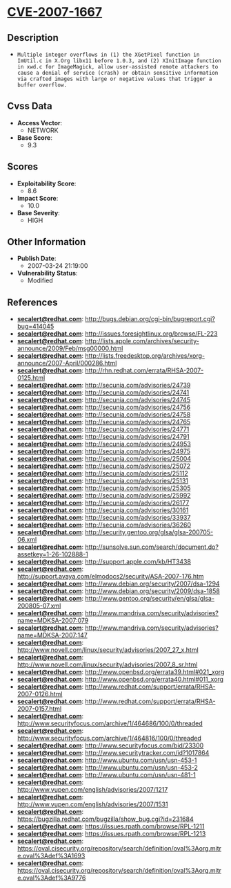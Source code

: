 
# [CVE-2007-1667](http://bugs.debian.org/cgi-bin/bugreport.cgi?bug=414045)

## Description

- `Multiple integer overflows in (1) the XGetPixel function in ImUtil.c in X.Org libx11 before 1.0.3, and (2) XInitImage function in xwd.c for ImageMagick, allow user-assisted remote attackers to cause a denial of service (crash) or obtain sensitive information via crafted images with large or negative values that trigger a buffer overflow.`

## Cvss Data

- **Access Vector**:
  - NETWORK
- **Base Score**:
  - 9.3

## Scores

- **Exploitability Score**:
  - 8.6
- **Impact Score**:
  - 10.0
- **Base Severity**:
  - HIGH

## Other Information

- **Publish Date**:
  - 2007-03-24 21:19:00
- **Vulnerability Status**:
  - Modified

## References

- **secalert@redhat.com**: http://bugs.debian.org/cgi-bin/bugreport.cgi?bug=414045
- **secalert@redhat.com**: http://issues.foresightlinux.org/browse/FL-223
- **secalert@redhat.com**: http://lists.apple.com/archives/security-announce/2009/Feb/msg00000.html
- **secalert@redhat.com**: http://lists.freedesktop.org/archives/xorg-announce/2007-April/000286.html
- **secalert@redhat.com**: http://rhn.redhat.com/errata/RHSA-2007-0125.html
- **secalert@redhat.com**: http://secunia.com/advisories/24739
- **secalert@redhat.com**: http://secunia.com/advisories/24741
- **secalert@redhat.com**: http://secunia.com/advisories/24745
- **secalert@redhat.com**: http://secunia.com/advisories/24756
- **secalert@redhat.com**: http://secunia.com/advisories/24758
- **secalert@redhat.com**: http://secunia.com/advisories/24765
- **secalert@redhat.com**: http://secunia.com/advisories/24771
- **secalert@redhat.com**: http://secunia.com/advisories/24791
- **secalert@redhat.com**: http://secunia.com/advisories/24953
- **secalert@redhat.com**: http://secunia.com/advisories/24975
- **secalert@redhat.com**: http://secunia.com/advisories/25004
- **secalert@redhat.com**: http://secunia.com/advisories/25072
- **secalert@redhat.com**: http://secunia.com/advisories/25112
- **secalert@redhat.com**: http://secunia.com/advisories/25131
- **secalert@redhat.com**: http://secunia.com/advisories/25305
- **secalert@redhat.com**: http://secunia.com/advisories/25992
- **secalert@redhat.com**: http://secunia.com/advisories/26177
- **secalert@redhat.com**: http://secunia.com/advisories/30161
- **secalert@redhat.com**: http://secunia.com/advisories/33937
- **secalert@redhat.com**: http://secunia.com/advisories/36260
- **secalert@redhat.com**: http://security.gentoo.org/glsa/glsa-200705-06.xml
- **secalert@redhat.com**: http://sunsolve.sun.com/search/document.do?assetkey=1-26-102888-1
- **secalert@redhat.com**: http://support.apple.com/kb/HT3438
- **secalert@redhat.com**: http://support.avaya.com/elmodocs2/security/ASA-2007-176.htm
- **secalert@redhat.com**: http://www.debian.org/security/2007/dsa-1294
- **secalert@redhat.com**: http://www.debian.org/security/2009/dsa-1858
- **secalert@redhat.com**: http://www.gentoo.org/security/en/glsa/glsa-200805-07.xml
- **secalert@redhat.com**: http://www.mandriva.com/security/advisories?name=MDKSA-2007:079
- **secalert@redhat.com**: http://www.mandriva.com/security/advisories?name=MDKSA-2007:147
- **secalert@redhat.com**: http://www.novell.com/linux/security/advisories/2007_27_x.html
- **secalert@redhat.com**: http://www.novell.com/linux/security/advisories/2007_8_sr.html
- **secalert@redhat.com**: http://www.openbsd.org/errata39.html#021_xorg
- **secalert@redhat.com**: http://www.openbsd.org/errata40.html#011_xorg
- **secalert@redhat.com**: http://www.redhat.com/support/errata/RHSA-2007-0126.html
- **secalert@redhat.com**: http://www.redhat.com/support/errata/RHSA-2007-0157.html
- **secalert@redhat.com**: http://www.securityfocus.com/archive/1/464686/100/0/threaded
- **secalert@redhat.com**: http://www.securityfocus.com/archive/1/464816/100/0/threaded
- **secalert@redhat.com**: http://www.securityfocus.com/bid/23300
- **secalert@redhat.com**: http://www.securitytracker.com/id?1017864
- **secalert@redhat.com**: http://www.ubuntu.com/usn/usn-453-1
- **secalert@redhat.com**: http://www.ubuntu.com/usn/usn-453-2
- **secalert@redhat.com**: http://www.ubuntu.com/usn/usn-481-1
- **secalert@redhat.com**: http://www.vupen.com/english/advisories/2007/1217
- **secalert@redhat.com**: http://www.vupen.com/english/advisories/2007/1531
- **secalert@redhat.com**: https://bugzilla.redhat.com/bugzilla/show_bug.cgi?id=231684
- **secalert@redhat.com**: https://issues.rpath.com/browse/RPL-1211
- **secalert@redhat.com**: https://issues.rpath.com/browse/RPL-1213
- **secalert@redhat.com**: https://oval.cisecurity.org/repository/search/definition/oval%3Aorg.mitre.oval%3Adef%3A1693
- **secalert@redhat.com**: https://oval.cisecurity.org/repository/search/definition/oval%3Aorg.mitre.oval%3Adef%3A9776
